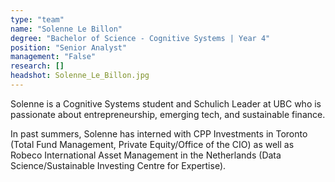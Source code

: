 ```yaml
---
type: "team"
name: "Solenne Le Billon"
degree: "Bachelor of Science - Cognitive Systems | Year 4"
position: "Senior Analyst"
management: "False"
research: []
headshot: Solenne_Le_Billon.jpg
---
```


Solenne is a Cognitive Systems student and Schulich Leader at UBC who is passionate about entrepreneurship, emerging tech, and sustainable finance. 

In past summers, Solenne has interned with CPP Investments in Toronto (Total Fund Management, Private Equity/Office of the CIO) as well as Robeco International Asset Management in the Netherlands (Data Science/Sustainable Investing Centre for Expertise). 


